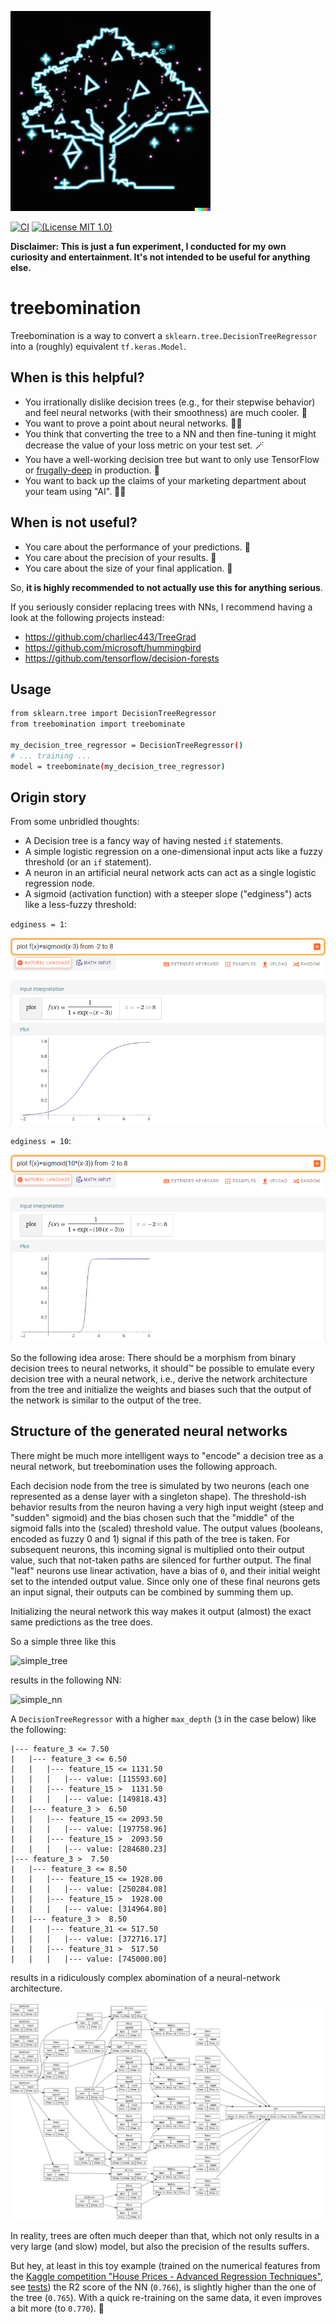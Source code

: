 ![logo](images/treebomination_logo.jpg)

[![CI](https://github.com/Dobiasd/treebomination/workflows/ci/badge.svg)](https://github.com/Dobiasd/treebomination/actions)
[![(License MIT 1.0)](https://img.shields.io/badge/license-MIT%201.0-blue.svg)][license]

[license]: LICENSE

**Disclaimer: This is just a fun experiment, I conducted for my own curiosity and entertainment. It's not intended to be useful for anything else.**

# treebomination

Treebomination is a way to convert a `sklearn.tree.DecisionTreeRegressor` into a (roughly) equivalent `tf.keras.Model`.

## When is this helpful?

- You irrationally dislike decision trees (e.g., for their stepwise behavior) and feel neural networks (with their smoothness) are much cooler. 🤪
- You want to prove a point about neural networks. 👨‍🏫
- You think that converting the tree to a NN and then fine-tuning it might decrease the value of your loss metric on your test set. 🪄
- You have a well-working decision tree but want to only use TensorFlow or [frugally-deep](https://github.com/Dobiasd/frugally-deep) in production. 💾
- You want to back up the claims of your marketing department about your team using "AI". 👨‍💼

## When is not useful?

- You care about the performance of your predictions. 🐌
- You care about the precision of your results. 🏹
- You care about the size of your final application. 🦏

So, **it is highly recommended to not actually use this for anything serious**.

If you seriously consider replacing trees with NNs, I recommend having a look at the following projects instead:
- https://github.com/charliec443/TreeGrad
- https://github.com/microsoft/hummingbird
- https://github.com/tensorflow/decision-forests

## Usage

```bash
from sklearn.tree import DecisionTreeRegressor
from treebomination import treebominate

my_decision_tree_regressor = DecisionTreeRegressor()
# ... training ...
model = treebominate(my_decision_tree_regressor)
```

## Origin story

From some unbridled thoughts:

- A Decision tree is a fancy way of having nested `if` statements.
- A simple logistic regression on a one-dimensional input acts like a fuzzy threshold (or an `if` statement).
- A neuron in an artificial neural network acts can act as a single logistic regression node.
- A sigmoid (activation function) with a steeper slope ("edginess") acts like a less-fuzzy threshold:

`edginess = 1`:

![smooth_sigmoid](images/smooth_sigmoid.png)

`edginess = 10`:

![steep_sigmoid](images/steep_sigmoid.png)

So the following idea arose: There should be a morphism from binary decision trees to neural networks,
it should™️ be possible to emulate every decision tree with a neural network,
i.e., derive the network architecture from the tree and initialize the weights and biases
such that the output of the network is similar to the output of the tree.

## Structure of the generated neural networks

There might be much more intelligent ways to "encode" a decision tree as a neural network,
but treebomination uses the following approach.

Each decision node from the tree is simulated by two neurons
(each one represented as a dense layer with a singleton shape).
The threshold-ish behavior results from the neuron having a very high input weight (steep and "sudden" sigmoid)
and the bias chosen such that the "middle" of the sigmoid falls into the (scaled) threshold value.
The output values (booleans, encoded as fuzzy 0 and 1) signal if this path of the tree is taken.
For subsequent neurons, this incoming signal is multiplied onto their output value, such that
not-taken paths are silenced for further output.
The final "leaf" neurons use linear activation, have a bias of `0`,
and their initial weight set to the intended output value.
Since only one of these final neurons gets an input signal, their outputs can be combined by summing them up.

Initializing the neural network this way makes it output (almost) the exact same predictions as the tree does.

So a simple three like this

![simple_tree](http://www.plantuml.com/plantuml/png/SoWkIImgAStDuU82ixWoqnGqqb8JIqgBKXLiR1LACefIYpFoSr8qWSpKF2u51Qkon9pIr7X3Qo0xgIWrCPihDQSu5I5XX2IHbvAPniNb0AI1DW00)

results in the following NN: 

![simple_nn](http://www.plantuml.com/plantuml/png/XP91QyGW48Nl_eevBmHYZeMM_H-bYDsCYJ3HHSTjUzdVNWd1RbngBZdulkURpFCSMGTE2mb2my0UWfrcXj46lB3rJWY3cbD0U07hhec5TyeRewATdAPyUk_11xZB9q5c0_2i6IuweX0ZkeZAHaKOeyg2ov-0SVOqPlmBr-HNw6H_n7vQ7JCfUpX1ENz8c09gnj08aNs3hcAwEcT9nFPAFuhGSEQywxmniFsvyG4SVZCGtf3-u7MpH_GsrKrJGYKV9-uhgOot7Uojm__MeROEGhoVFg3htc3NOUb-bLgLL61ph-s7iDwmss_rhfxreoABfRJGk7C3gevNOhV-kjOQ68GuenlJGhy0)

A `DecisionTreeRegressor` with a higher `max_depth` (`3` in the case below) like the following:

```
|--- feature_3 <= 7.50
|   |--- feature_3 <= 6.50
|   |   |--- feature_15 <= 1131.50
|   |   |   |--- value: [115593.60]
|   |   |--- feature_15 >  1131.50
|   |   |   |--- value: [149818.43]
|   |--- feature_3 >  6.50
|   |   |--- feature_15 <= 2093.50
|   |   |   |--- value: [197758.96]
|   |   |--- feature_15 >  2093.50
|   |   |   |--- value: [284680.23]
|--- feature_3 >  7.50
|   |--- feature_3 <= 8.50
|   |   |--- feature_15 <= 1928.00
|   |   |   |--- value: [250284.08]
|   |   |--- feature_15 >  1928.00
|   |   |   |--- value: [314964.80]
|   |--- feature_3 >  8.50
|   |   |--- feature_31 <= 517.50
|   |   |   |--- value: [372716.17]
|   |   |--- feature_31 >  517.50
|   |   |   |--- value: [745000.00]
```

results in a ridiculously complex abomination of a neural-network architecture.

![model](images/model.png)

In reality, trees are often much deeper than that, which not only results in a very large (and slow) model,
but also the precision of the results suffers.

But hey, at least in this toy example (trained on the numerical features from
the [Kaggle competition "House Prices - Advanced Regression Techniques"](https://www.kaggle.com/competitions/house-prices-advanced-regression-techniques),
see [tests](treebomination/tests.py))
the R2 score of the NN (`0.766`), is slightly higher than the one of the tree (`0.765`).
With a quick re-training on the same data, it even improves a bit more (to `0.770`). 🎉

